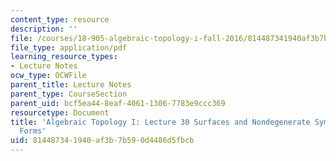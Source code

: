 ```yaml
---
content_type: resource
description: ''
file: /courses/18-905-algebraic-topology-i-fall-2016/814487341940af3b7b590d4486d5fbcb_MIT18_905F16_lec30.pdf
file_type: application/pdf
learning_resource_types:
- Lecture Notes
ocw_type: OCWFile
parent_title: Lecture Notes
parent_type: CourseSection
parent_uid: bcf5ea44-8eaf-4061-1306-7783e9ccc369
resourcetype: Document
title: 'Algebraic Topology I: Lecture 30 Surfaces and Nondegenerate Symmetric Bilinear
  Forms'
uid: 81448734-1940-af3b-7b59-0d4486d5fbcb
---
```

